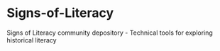 # Signs-of-Literacy
Signs of Literacy community depository - Technical tools for exploring historical literacy
